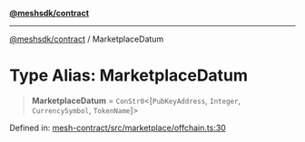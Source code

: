 [**@meshsdk/contract**](../README.md)

***

[@meshsdk/contract](../globals.md) / MarketplaceDatum

# Type Alias: MarketplaceDatum

> **MarketplaceDatum** = `ConStr0`\<\[`PubKeyAddress`, `Integer`, `CurrencySymbol`, `TokenName`\]\>

Defined in: [mesh-contract/src/marketplace/offchain.ts:30](https://github.com/MeshJS/mesh/blob/1abde1553cbd7cf2cf4e40197fc0de9e4a7d0f49/packages/mesh-contract/src/marketplace/offchain.ts#L30)
